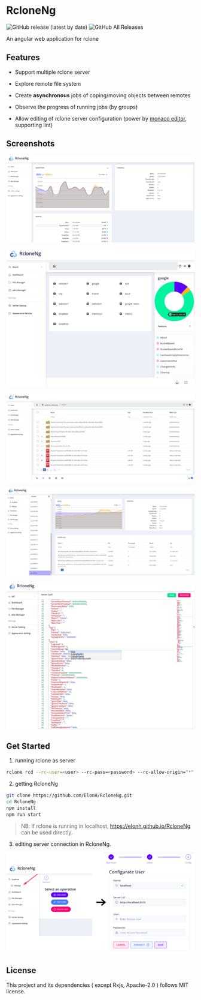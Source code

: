 # RcloneNg

![GitHub release (latest by date)](https://img.shields.io/github/v/release/elonh/rcloneng)
![GitHub All Releases](https://img.shields.io/github/downloads/elonh/rcloneng/total)

An angular web application for rclone

## Features

- Support multiple rclone server

- Explore remote file system

- Create **asynchronous** jobs of coping/moving objects between remotes

- Observe the progress of running jobs (by groups)

- Allow editing of rclone server configuration (power by [monaco editor](https://github.com/microsoft/monaco-editor), supporting lint)

## Screenshots

![Screenshot 1](./assets/screenshot-1.png)

![Screenshot 5](./assets/screenshot-5.png)

![Screenshot 2](./assets/screenshot-2.png)

![Screenshot 3](./assets/screenshot-3.png)

![Screenshot 4](./assets/screenshot-4.png)

## Get Started

1. running rclone as server

```bash
rclone rcd --rc-user=<user> --rc-pass=<password> --rc-allow-origin="*"
```

2. getting RcloneNg

```bash
git clone https://github.com/ElonH/RcloneNg.git
cd RcloneNg
npm install
npm run start
```

> NB: if rclone is running in localhost, <https://elonh.github.io/RcloneNg> can be used directly.

3. editing server connection in RcloneNg.

![Get started](./assets/get-started.png)

## License

This project and its dependencies ( except Rxjs, Apache-2.0 ) follows MIT license.
